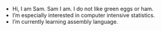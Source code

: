 - Hi, I am Sam. Sam I am. I do not like green eggs or ham.
- I’m especially interested in computer intensive statistics.
- I’m currently learning assembly language.

<!---
sefortescue/sefortescue is a ✨ special ✨ repository because its `README.md` (this file) appears on your GitHub profile.
You can click the Preview link to take a look at your changes.
--->
